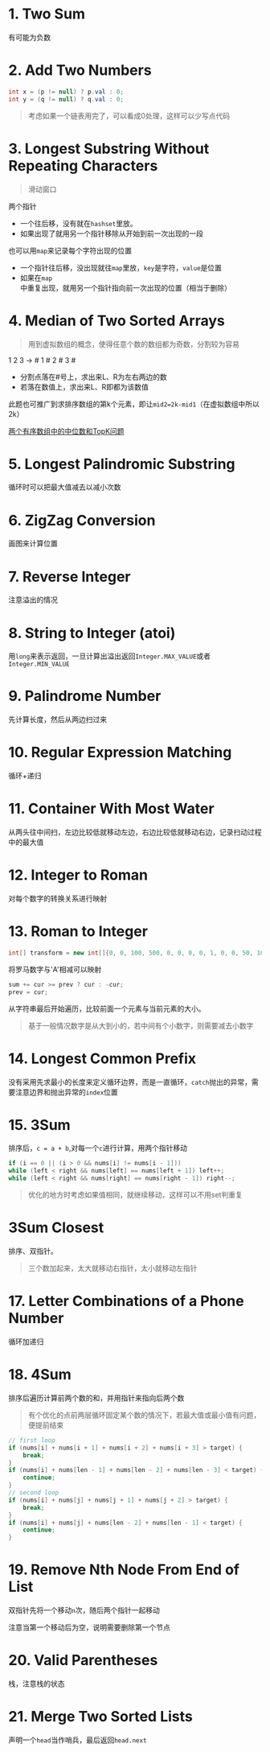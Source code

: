 # 1. Two Sum
有可能为负数

# 2. Add Two Numbers
``` java
int x = (p != null) ? p.val : 0;
int y = (q != null) ? q.val : 0;
```
>考虑如果一个链表用完了，可以看成0处理，这样可以少写点代码

# 3. Longest Substring Without Repeating Characters
>滑动窗口

两个指针
* 一个往后移，没有就在`hashset`里放。
* 如果出现了就用另一个指针移除从开始到前一次出现的一段

也可以用`map`来记录每个字符出现的位置

* 一个指针往后移，没出现就往`map`里放，`key`是字符，`value`是位置
* 如果在`map`中重复出现，就用另一个指针指向前一次出现的位置（相当于删除）

# 4. Median of Two Sorted Arrays
>用到虚拟数组的概念，使得任意个数的数组都为奇数，分割较为容易

1 2 3 -> # 1 # 2 # 3 #
* 分割点落在#号上，求出来L、R为左右两边的数
* 若落在数值上，求出来L、R即都为该数值 

此题也可推广到求排序数组的第k个元素，即让`mid2=2k-mid1`（在虚拟数组中所以2k）

[两个有序数组中的中位数和TopK问题](https://blog.csdn.net/hk2291976/article/details/51107778)
# 5. Longest Palindromic Substring
循环时可以把最大值减去以减小次数
# 6. ZigZag Conversion
画图来计算位置
# 7. Reverse Integer
注意溢出的情况
# 8. String to Integer (atoi)
用`long`来表示返回，一旦计算出溢出返回`Integer.MAX_VALUE`或者`Integer.MIN_VALUE`
# 9. Palindrome Number
先计算长度，然后从两边扫过来
# 10. Regular Expression Matching
循环+递归
# 11. Container With Most Water
从两头往中间扫，左边比较低就移动左边，右边比较低就移动右边，记录扫动过程中的最大值
# 12. Integer to Roman
对每个数字的转换关系进行映射
# 13. Roman to Integer
``` java
int[] transform = new int[]{0, 0, 100, 500, 0, 0, 0, 0, 1, 0, 0, 50, 1000, 0, 0, 0, 0, 0, 0, 0, 0, 5, 0, 10};
```
将罗马数字与'A'相减可以映射
``` java
sum += cur >= prev ? cur : -cur;
prev = cur;
```
从字符串最后开始遍历，比较前面一个元素与当前元素的大小。
>基于一般情况数字是从大到小的，若中间有个小数字，则需要减去小数字
# 14. Longest Common Prefix
没有采用先求最小的长度来定义循环边界，而是一直循环，`catch`抛出的异常，需要注意边界和抛出异常的`index`位置
# 15. 3Sum
排序后，`c = a + b`,对每一个`c`进行计算，用两个指针移动
``` java
if (i == 0 || (i > 0 && nums[i] != nums[i - 1]))
while (left < right && nums[left] == nums[left + 1]) left++;
while (left < right && nums[right] == nums[right - 1]) right--;
```
>优化的地方时考虑如果值相同，就继续移动，这样可以不用set判重复
# 3Sum Closest
排序、双指针。 
>三个数加起来，太大就移动右指针，太小就移动左指针
# 17. Letter Combinations of a Phone Number
循环加递归
# 18. 4Sum
排序后遍历计算前两个数的和，并用指针来指向后两个数
>有个优化的点前两层循环固定某个数的情况下，若最大值或最小值有问题，便提前结束
``` java
// first loop
if (nums[i] + nums[i + 1] + nums[i + 2] + nums[i + 3] > target) {
    break;
}
if (nums[i] + nums[len - 1] + nums[len - 2] + nums[len - 3] < target) {
    continue;
}
// second loop
if (nums[i] + nums[j] + nums[j + 1] + nums[j + 2] > target) {
    break;
}
if (nums[i] + nums[j] + nums[len - 2] + nums[len - 1] < target) {
    continue;
}
```
# 19. Remove Nth Node From End of List
双指针先将一个移动`n`次，随后两个指针一起移动

注意当第一个移动后为空，说明需要删除第一个节点
# 20. Valid Parentheses
栈，注意栈的状态
# 21. Merge Two Sorted Lists
声明一个`head`当作哨兵，最后返回`head.next`